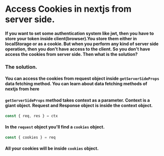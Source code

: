 # Access Cookies in nextjs from server side.

#### If you want to set some authentication system like jwt, then you have to store your token inside client(browser).You store them either in localStorage or as a cookie. But when you perform any kind of server side operation, then you don't have access to the client. So you don't have access the cookies from server side. Then what is the solution?

### The solution.

#### You can access the cookies from request object inside `getServerSideProps` data fetching method. You can learn about data fetching methods of nextjs from here

#### `getServerSideProps` method takes context as a parameter. Context is a giant object. Request and Response object is inside the context object.

```typescript
const { req, res } = ctx
```

#### In the `request` object you'll find a `cookies` object.

```typescript
const { cookies } = req
```

#### All your cookies will be inside `cookies` object.
